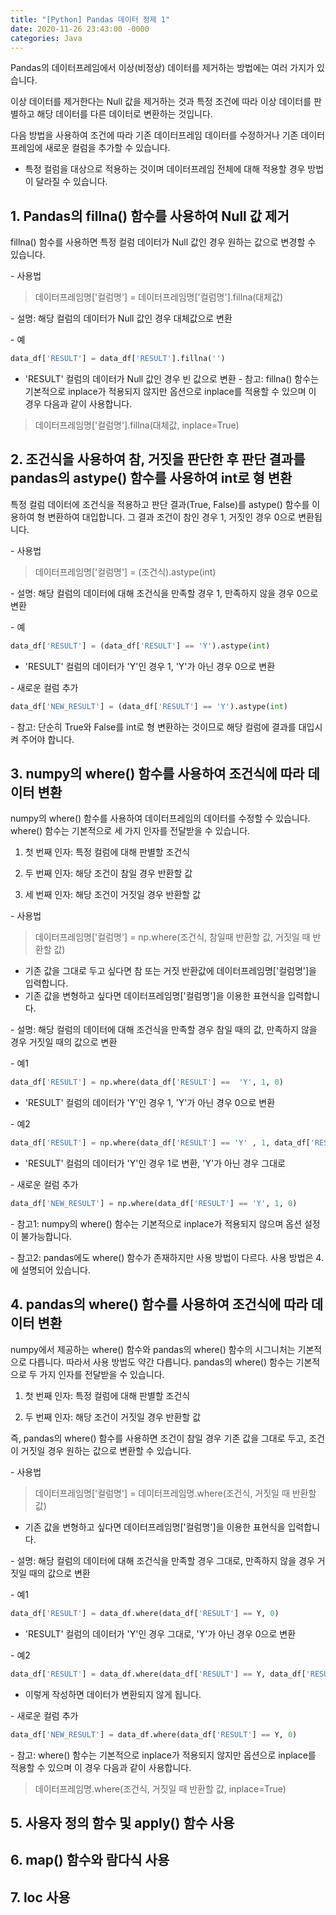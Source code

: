 ```yaml
---
title: "[Python] Pandas 데이터 정제 1"
date: 2020-11-26 23:43:00 -0000
categories: Java
---
```

Pandas의 데이터프레임에서 이상(비정상) 데이터를 제거하는 방법에는 여러 가지가 있습니다.

이상 데이터를 제거한다는 Null 값을 제거하는 것과 특정 조건에 따라 이상 데이터를 판별하고 해당 데이터를 다른 데이터로 변환하는 것입니다.

다음 방법을 사용하여 조건에 따라 기존 데이터프레임 데이터를 수정하거나 기존 데이터프레임에 새로운 컬럼을 추가할 수 있습니다.

* 특정 컬럼을 대상으로 적용하는 것이며 데이터프레임 전체에 대해 적용할 경우 방법이 달라질 수 있습니다.

## 1. Pandas의 fillna() 함수를 사용하여 Null 값 제거

fillna() 함수를 사용하면 특정 컬럼 데이터가 Null 값인 경우 원하는 값으로 변경할 수 있습니다.

&#45; 사용법
> 데이터프레임명['컬럼명'] = 데이터프레임명['컬럼명'].fillna(대체값)

&#45; 설명: 해당 컬럼의 데이터가 Null 값인 경우 대체값으로 변환

&#45; 예
```python
data_df['RESULT'] = data_df['RESULT'].fillna('')
```
  * 'RESULT' 컬럼의 데이터가 Null 값인 경우 빈 값으로 변환
&#45; 참고: fillna() 함수는 기본적으로 inplace가 적용되지 않지만 옵션으로 inplace를 적용할 수 있으며 이 경우 다음과 같이 사용합니다.
> 데이터프레임명['컬럼명'].fillna(대체값, inplace=True)

## 2. 조건식을 사용하여 참, 거짓을 판단한 후 판단 결과를 pandas의 astype() 함수를 사용하여 int로 형 변환

특정 컬럼 데이터에 조건식을 적용하고 판단 결과(True, False)를 astype() 함수를 이용하여 형 변환하여 대입합니다. 그 결과 조건이 참인 경우 1, 거짓인 경우 0으로 변환됩니다.

&#45; 사용법
> 데이터프레임명['컬럼명'] = (조건식).astype(int)

&#45; 설명: 해당 컬럼의 데이터에 대해 조건식을 만족할 경우 1, 만족하지 않을 경우 0으로 변환

&#45; 예
```python
data_df['RESULT'] = (data_df['RESULT'] == 'Y').astype(int)
```
  * 'RESULT' 컬럼의 데이터가 'Y'인 경우 1, 'Y'가 아닌 경우 0으로 변환
  
&#45; 새로운 컬럼 추가
```python
data_df['NEW_RESULT'] = (data_df['RESULT'] == 'Y').astype(int)
```

&#45; 참고: 단순히 True와 False를 int로 형 변환하는 것이므로 해당 컬럼에 결과를 대입시켜 주어야 합니다.

## 3. numpy의 where() 함수를 사용하여 조건식에 따라 데이터 변환

numpy의 where() 함수를 사용하여 데이터프레임의 데이터를 수정할 수 있습니다. where() 함수는 기본적으로 세 가지 인자를 전달받을 수 있습니다.

1) 첫 번째 인자: 특정 컬럼에 대해 판별할 조건식

2) 두 번째 인자: 해당 조건이 참일 경우 반환할 값

3) 세 번째 인자: 해당 조건이 거짓일 경우 반환할 값

&#45; 사용법
> 데이터프레임명['컬럼명'] = np.where(조건식, 참일때 반환할 값, 거짓일 때 반환할 값)
  * 기존 값을 그대로 두고 싶다면 참 또는 거짓 반환값에 데이터프레임명['컬럼명']을 입력합니다.
  * 기존 값을 변형하고 싶다면 데이터프레임명['컬럼명']을 이용한 표현식을 입력합니다.
  
&#45; 설명: 해당 컬럼의 데이터에 대해 조건식을 만족할 경우 참일 때의 값, 만족하지 않을 경우 거짓일 때의 값으로 변환

&#45; 예1
```python
data_df['RESULT'] = np.where(data_df['RESULT'] ==  'Y', 1, 0)
```
  * 'RESULT' 컬럼의 데이터가 'Y'인 경우 1, 'Y'가 아닌 경우 0으로 변환
  
&#45; 예2
```python
data_df['RESULT'] = np.where(data_df['RESULT'] == 'Y' , 1, data_df['RESULT'])
```
  * 'RESULT' 컬럼의 데이터가 'Y'인 경우 1로 변환, 'Y'가 아닌 경우 그대로
  
&#45; 새로운 컬럼 추가
```python
data_df['NEW_RESULT'] = np.where(data_df['RESULT'] == 'Y', 1, 0)
```

&#45; 참고1: numpy의 where() 함수는 기본적으로 inplace가 적용되지 않으며 옵션 설정이 불가능합니다.

&#45; 참고2: pandas에도 where() 함수가 존재하지만 사용 방법이 다르다. 사용 방법은 4.에 설명되어 있습니다.

## 4. pandas의 where() 함수를 사용하여 조건식에 따라 데이터 변환

numpy에서 제공하는 where() 함수와 pandas의 where() 함수의 시그니처는 기본적으로 다릅니다. 따라서 사용 방법도 약간 다릅니다. pandas의 where() 함수는 기본적으로 두 가지 인자를 전달받을 수 있습니다.

1) 첫 번째 인자: 특정 컬럼에 대해 판별할 조건식

2) 두 번째 인자: 해당 조건이 거짓일 경우 반환할 값

즉, pandas의 where() 함수를 사용하면 조건이 참일 경우 기존 값을 그대로 두고, 조건이 거짓일 경우 원하는 값으로 변환할 수 있습니다.

&#45; 사용법
> 데이터프레임명['컬럼명'] = 데이터프레임명.where(조건식, 거짓일 때 반환할 값)
  * 기존 값을 변형하고 싶다면 데이터프레임명['컬럼명']을 이용한 표현식을 입력합니다.
  
&#45; 설명: 해당 컬럼의 데이터에 대해 조건식을 만족할 경우 그대로, 만족하지 않을 경우 거짓일 때의 값으로 변환

&#45; 예1
```python
data_df['RESULT'] = data_df.where(data_df['RESULT'] == Y, 0)
```
  * 'RESULT' 컬럼의 데이터가 'Y'인 경우 그대로, 'Y'가 아닌 경우 0으로 변환
  
&#45; 예2
```python
data_df['RESULT'] = data_df.where(data_df['RESULT'] == Y, data_df['RESULT'])
```
  * 이렇게 작성하면 데이터가 변환되지 않게 됩니다.
  
&#45; 새로운 컬럼 추가
```python
data_df['NEW_RESULT'] = data_df.where(data_df['RESULT'] == Y, 0)
```

&#45; 참고: where() 함수는 기본적으로 inplace가 적용되지 않지만 옵션으로 inplace를 적용할 수 있으며 이 경우 다음과 같이 사용합니다.
> 데이터프레임명.where(조건식, 거짓일 때 반환할 값, inplace=True)

## 5. 사용자 정의 함수 및 apply() 함수 사용

## 6. map() 함수와 람다식 사용

## 7. loc 사용
